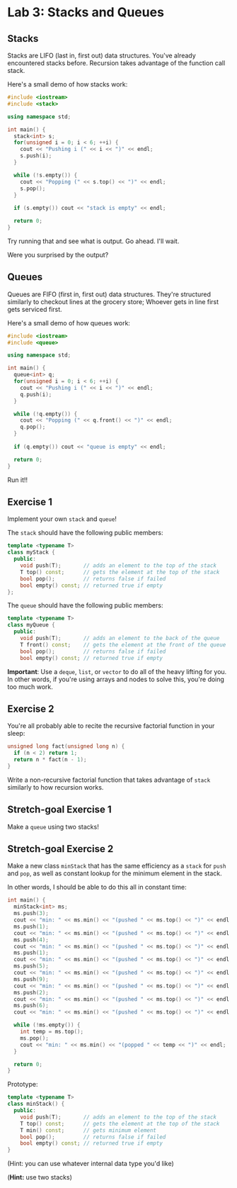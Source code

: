 Lab 3: Stacks and Queues
===================================
Stacks
------

Stacks are LIFO (last in, first out) data structures.
You've already encountered stacks before.
Recursion takes advantage of the function call stack.

Here's a small demo of how stacks work:
```cpp
#include <iostream>
#include <stack>

using namespace std;

int main() {
  stack<int> s;
  for(unsigned i = 0; i < 6; ++i) {
    cout << "Pushing i (" << i << ")" << endl;
    s.push(i);
  }

  while (!s.empty()) {
    cout << "Popping (" << s.top() << ")" << endl;
    s.pop();
  }
  
  if (s.empty()) cout << "stack is empty" << endl;

  return 0;
}
```

Try running that and see what is output.
Go ahead. I'll wait.

Were you surprised by the output?

Queues
------

Queues are FIFO (first in, first out) data structures.
They're structured similarly to checkout lines at the grocery store;
Whoever gets in line first gets serviced first.

Here's a small demo of how queues work:

```cpp
#include <iostream>
#include <queue>

using namespace std;

int main() {
  queue<int> q;
  for(unsigned i = 0; i < 6; ++i) {
    cout << "Pushing i (" << i << ")" << endl;
    q.push(i);
  }

  while (!q.empty()) {
    cout << "Popping (" << q.front() << ")" << endl;
    q.pop();
  }
  
  if (q.empty()) cout << "queue is empty" << endl;

  return 0;
}
```

Run it!!

Exercise 1
----------
Implement your own ``stack`` and ``queue``!

The ``stack`` should have the following public members:
```cpp
template <typename T>
class myStack {
  public:
    void push(T);       // adds an element to the top of the stack
    T top() const;      // gets the element at the top of the stack
    bool pop();         // returns false if failed
    bool empty() const; // returned true if empty
};
```

The ``queue`` should have the following public members:
```cpp
template <typename T>
class myQueue {
  public:
    void push(T);       // adds an element to the back of the queue
    T front() const;    // gets the element at the front of the queue
    bool pop();         // returns false if failed
    bool empty() const; // returned true if empty
```

**Important**: Use a ``deque``, ``list``, or ``vector`` to do all of the heavy lifting for you.
In other words, if you're using arrays and nodes to solve this, you're doing too much work.

Exercise 2
----------
You're all probably able to recite the recursive factorial function in your sleep:
```cpp
unsigned long fact(unsigned long n) {
  if (n < 2) return 1;
  return n * fact(n - 1);
}
```
Write a non-recursive factorial function that takes advantage of ``stack`` similarly to how recursion works.

Stretch-goal Exercise 1
-----------------------
Make a ``queue`` using two stacks!

Stretch-goal Exercise 2
-----------------------
Make a new class ``minStack`` that has the same efficiency as a ``stack`` for ``push`` and ``pop``, as well as constant lookup for the minimum element in the stack.

In other words, I should be able to do this all in constant time:

```cpp
int main() {
  minStack<int> ms;
  ms.push(3);
  cout << "min: " << ms.min() << "(pushed " << ms.top() << ")" << endl;
  ms.push(1);
  cout << "min: " << ms.min() << "(pushed " << ms.top() << ")" << endl;
  ms.push(4);
  cout << "min: " << ms.min() << "(pushed " << ms.top() << ")" << endl;
  ms.push(1);
  cout << "min: " << ms.min() << "(pushed " << ms.top() << ")" << endl;
  ms.push(5);
  cout << "min: " << ms.min() << "(pushed " << ms.top() << ")" << endl;
  ms.push(9);
  cout << "min: " << ms.min() << "(pushed " << ms.top() << ")" << endl;
  ms.push(2);
  cout << "min: " << ms.min() << "(pushed " << ms.top() << ")" << endl;
  ms.push(6);
  cout << "min: " << ms.min() << "(pushed " << ms.top() << ")" << endl;

  while (!ms.empty()) {
    int temp = ms.top();
    ms.pop();
    cout << "min: " << ms.min() << "(popped " << temp << ")" << endl;
  }

  return 0;
}
```

Prototype:
```cpp
template <typename T>
class minStack() {
  public:
    void push(T);       // adds an element to the top of the stack
    T top() const;      // gets the element at the top of the stack
    T min() const;      // gets minimum element
    bool pop();         // returns false if failed
    bool empty() const; // returned true if empty
}
```
(Hint: you can use whatever internal data type you'd like)

(**Hint:** use two stacks)


